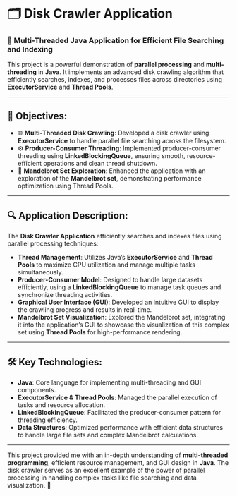 # 🗂️ Disk Crawler Application

### 🚀 Multi-Threaded Java Application for Efficient File Searching and Indexing

This project is a powerful demonstration of **parallel processing** and **multi-threading** in **Java**. It implements an advanced disk crawling algorithm that efficiently searches, indexes, and processes files across directories using **ExecutorService** and **Thread Pools**.

---

## 🎯 Objectives:
- 🌐 **Multi-Threaded Disk Crawling**: Developed a disk crawler using **ExecutorService** to handle parallel file searching across the filesystem.
- ⚙️ **Producer-Consumer Threading**: Implemented producer-consumer threading using **LinkedBlockingQueue**, ensuring smooth, resource-efficient operations and clean thread shutdown.
- 🧠 **Mandelbrot Set Exploration**: Enhanced the application with an exploration of the **Mandelbrot set**, demonstrating performance optimization using Thread Pools.

---

## 🔍 Application Description:
The **Disk Crawler Application** efficiently searches and indexes files using parallel processing techniques:
- **Thread Management**: Utilizes Java’s **ExecutorService** and **Thread Pools** to maximize CPU utilization and manage multiple tasks simultaneously.
- **Producer-Consumer Model**: Designed to handle large datasets efficiently, using a **LinkedBlockingQueue** to manage task queues and synchronize threading activities.
- **Graphical User Interface (GUI)**: Developed an intuitive GUI to display the crawling progress and results in real-time.
- **Mandelbrot Set Visualization**: Explored the Mandelbrot set, integrating it into the application’s GUI to showcase the visualization of this complex set using **Thread Pools** for high-performance rendering.

---

## 🛠️ Key Technologies:
- **Java**: Core language for implementing multi-threading and GUI components.
- **ExecutorService & Thread Pools**: Managed the parallel execution of tasks and resource allocation.
- **LinkedBlockingQueue**: Facilitated the producer-consumer pattern for threading efficiency.
- **Data Structures**: Optimized performance with efficient data structures to handle large file sets and complex Mandelbrot calculations.

---

This project provided me with an in-depth understanding of **multi-threaded programming**, efficient resource management, and GUI design in **Java**. The disk crawler serves as an excellent example of the power of parallel processing in handling complex tasks like file searching and data visualization. 🌟
